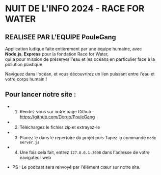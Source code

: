 # NUIT DE L'INFO 2024 - RACE FOR WATER 
## REALISEE PAR L'EQUIPE PouleGang

Application ludique faite entièrement par une équipe humaine, avec **Node.js**, **Express** pour la fondation Race for Water,  
qui a pour mission de préserver l'eau et les océans en particulier face à la pollution plastique.

Naviguez dans l'océan, et vous découvrirez un lien puissant entre l'eau et votre corps humain !

## Pour lancer notre site :
- 1) Rendez vous sur notre page Github : https://github.com/Doruo/PouleGang
- 2) Téléchargez le fichier zip et extrayez-le
- 3) Placez le dans le repertoire du projet puis Tapez la commande `node server.js`
- 4) Une fois cela fait, entrez `127.0.0.1:3000` dans l'adresse de votre navigateur web

- PS : Le podcast sera renvoyé par l'élément cœur sur notre site.
